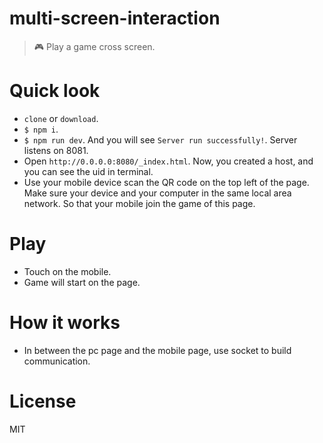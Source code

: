 # multi-screen-interaction
> 🎮 Play a game cross screen.

# Quick look

* `clone` or `download`.
* `$ npm i`.
* `$ npm run dev`. And you will see `Server run successfully!`. Server listens on 8081.
* Open `http://0.0.0.0:8080/_index.html`. Now, you created a host, and you can see the uid in terminal.
* Use your mobile device scan the QR code on the top left of the page. Make sure your device and your computer in the same local area network. So that your mobile join the game of this page.

# Play

* Touch on the mobile.
* Game will start on the page.

# How it works

* In between the pc page and the mobile page, use socket to build communication.

# License

MIT
